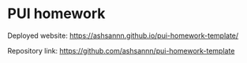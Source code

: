 # PUI homework

Deployed website: https://ashsannn.github.io/pui-homework-template/

Repository link: https://github.com/ashsannn/pui-homework-template
